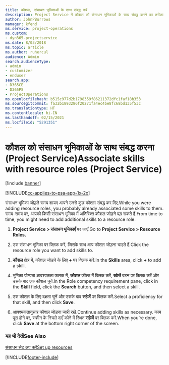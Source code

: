 ```yaml
---
title: कौशल, संसाधन भूमिकाओं के साथ संबद्ध करें
description: Project Service में कौशल को संसाधन भूमिकाओं के साथ संबद्ध करने का तरीका
author: JohnPBurrows
manager: kfend
ms.service: project-operations
ms.custom:
- dyn365-projectservice
ms.date: 8/03/2018
ms.topic: article
ms.author: ruhercul
audience: Admin
search.audienceType:
- admin
- customizer
- enduser
search.app:
- D365CE
- D365PS
- ProjectOperations
ms.openlocfilehash: b515c977d2b1798359f86211372dfc1faf18b353
ms.sourcegitcommit: fa32b1893286f20271fa4ec4be8fc68bd135f53c
ms.translationtype: HT
ms.contentlocale: hi-IN
ms.lasthandoff: 02/15/2021
ms.locfileid: "5291351"
---
```

# <a name="associate-skills-with-resource-roles-project-service"></a><span data-ttu-id="2fd56-103">कौशल को संसाधन भूमिकाओं के साथ संबद्ध करना (Project Service)</span><span class="sxs-lookup"><span data-stu-id="2fd56-103">Associate skills with resource roles (Project Service)</span></span>

[!include [banner](../includes/psa-now-project-operations.md)]

[!INCLUDE[cc-applies-to-psa-app-1x-2x](../includes/cc-applies-to-psa-app-1x-2x.md)]

<span data-ttu-id="2fd56-104">संसाधन भूमिका जोड़ते समय शायद आपने उनसे कुछ कौशल संबद्ध कर दिए.</span><span class="sxs-lookup"><span data-stu-id="2fd56-104">While you were adding resource roles, you probably already associated some skills to them.</span></span> <span data-ttu-id="2fd56-105">समय-समय पर, आपको किसी संसाधन भूमिका में अतिरिक्त कौशल जोड़ने पड़ सकते हैं.</span><span class="sxs-lookup"><span data-stu-id="2fd56-105">From time to time, you might need to add additional skills to a resource role.</span></span>  
  
1.  <span data-ttu-id="2fd56-106">**Project Service > संसाधन भूमिकाएँ** पर जाएँ.</span><span class="sxs-lookup"><span data-stu-id="2fd56-106">Go to **Project Service > Resource Roles.**</span></span>  
  
2.  <span data-ttu-id="2fd56-107">उस संसाधन भूमिका पर क्लिक करें, जिसके साथ आप कौशल जोड़ना चाहते हैं.</span><span class="sxs-lookup"><span data-stu-id="2fd56-107">Click the resource role you want to add skills to.</span></span>  
  
3.  <span data-ttu-id="2fd56-108">**कौशल** क्षेत्र में, कौशल जोड़ने के लिए **+** पर क्लिक करें.</span><span class="sxs-lookup"><span data-stu-id="2fd56-108">In the **Skills** area, click **+** to add a skill.</span></span>  
  
4.  <span data-ttu-id="2fd56-109">भूमिका योग्यता आवश्यकता फलक में, **कौशल** फ़ील्ड में क्लिक करें, **खोजें** बटन पर क्लिक करें और उसके बाद एक कौशल चुनें.</span><span class="sxs-lookup"><span data-stu-id="2fd56-109">In the Role competency requirement pane, click in the **Skill** field, click the **Search** button,  and then select a skill.</span></span>  
  
5.  <span data-ttu-id="2fd56-110">उस कौशल के लिए दक्षता चुनें और उसके बाद **सहेजें** पर क्लिक करें.</span><span class="sxs-lookup"><span data-stu-id="2fd56-110">Select a proficiency for that skill, and then click **Save**.</span></span>  
  
6.  <span data-ttu-id="2fd56-111">आवश्यकतानुसार कौशल जोड़ना जारी रखें.</span><span class="sxs-lookup"><span data-stu-id="2fd56-111">Continue adding skills as necessary.</span></span> <span data-ttu-id="2fd56-112">काम पूरा होने पर, स्‍क्रीन के निचले दाएँ कोने में स्थित **सहेजें** पर क्लिक करें.</span><span class="sxs-lookup"><span data-stu-id="2fd56-112">When you’re done, click **Save** at the bottom right corner of the screen.</span></span>  
  
### <a name="see-also"></a><span data-ttu-id="2fd56-113">यह भी देखें</span><span class="sxs-lookup"><span data-stu-id="2fd56-113">See Also</span></span>  
 [<span data-ttu-id="2fd56-114">संसाधन सेट अप करें</span><span class="sxs-lookup"><span data-stu-id="2fd56-114">Set up resources</span></span>](../psa/set-up-resources.md)


[!INCLUDE[footer-include](../includes/footer-banner.md)]